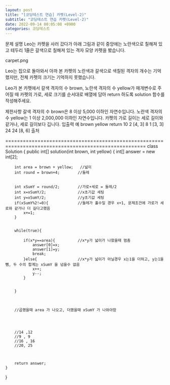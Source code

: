 ```yaml
---
layout: post
title: "[코딩테스트 연습] 카펫(Level-2)"
subtitle: "코딩테스트 연습 카펫(Level-2)"
date: 2022-09-14 00:05:08 +0900
categories: 코딩테스트
---
```

문제 설명
Leo는 카펫을 사러 갔다가 아래 그림과 같이 중앙에는 노란색으로 칠해져 있고 테두리 1줄은 갈색으로 칠해져 있는 격자 모양 카펫을 봤습니다.

carpet.png

Leo는 집으로 돌아와서 아까 본 카펫의 노란색과 갈색으로 색칠된 격자의 개수는 기억했지만, 전체 카펫의 크기는 기억하지 못했습니다.

Leo가 본 카펫에서 갈색 격자의 수 brown, 노란색 격자의 수 yellow가 매개변수로 주어질 때 카펫의 가로, 세로 크기를 순서대로 배열에 담아 return 하도록 solution 함수를 작성해주세요.

제한사항
갈색 격자의 수 brown은 8 이상 5,000 이하인 자연수입니다.
노란색 격자의 수 yellow는 1 이상 2,000,000 이하인 자연수입니다.
카펫의 가로 길이는 세로 길이와 같거나, 세로 길이보다 깁니다.
입출력 예
brown	yellow	return
10	2	[4, 3]
8	1	[3, 3]
24	24	[8, 6]
출처

======================================================================================================
class Solution {
    public int[] solution(int brown, int yellow) {
        int[] answer = new int[2];
        
        int area = brown + yellow;   //넓이
        int round = brown+4;        //둘레
        
        
        int xSumY = round/2;        //가로+세로 = 둘레/2
        int x=xSumY/2;              //x초기값 세팅   
        int y=xSumY/2;              //y초기값 세팅
        if(xSumY%2!=0){             //둘레가 홀수일 경우 x+1, 문제조건에 가로가 세로와 같거나 더 길다고했음
            x+=1;
        }
        
        
        while(true){
            
            if(x*y==area){          //x*y가 넓이가 나왔을때 멈춤
                answer[0]=x;
                answer[1]=y;
                break;
            }else{                  //x*y가 넓이가 아닐경우 x는1을 더하고, y는1을뺌, 두 수의 합계는 xSumY 을 넘을수 없음
                x++;
                y--;    
            }
            
            
        }
            
        
        
        //곱했을때 area 가 나오고, 더했을때 xSumY 가 나와야함
        
        
        
        
        //14 ,12
        //9 , 9
        //16 , 16
        //20, 25
        
        
        
        return answer;
    }
}
